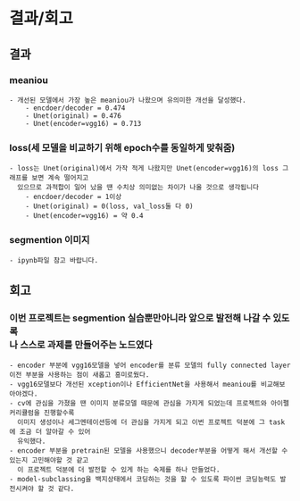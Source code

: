# 결과/회고
## 결과

### meaniou
    - 개선된 모델에서 가장 높은 meaniou가 나왔으며 유의미한 개선을 달성했다.
        - encdoer/decoder = 0.474
        - Unet(original) = 0.476
        - Unet(encoder=vgg16) = 0.713
        
### loss(세 모델을 비교하기 위해 epoch수를 동일하게 맞춰줌)
    - loss는 Unet(original)에서 가작 적게 나왔지만 Unet(encoder=vgg16)의 loss 그래프를 보면 계속 떨어지고
      있으므로 과적합이 일어 났을 땐 수치상 의미없는 차이가 나올 것으로 생각됩니다
        - encdoer/decoder = 1이상
        - Unet(original) = 0(loss, val_loss둘 다 0)
        - Unet(encoder=vgg16) = 약 0.4
        
### segmention 이미지
    - ipynb파일 참고 바랍니다.    
## 회고

### 이번 프로젝트는 segmention 실습뿐만아니라 앞으로 발전해 나갈 수 있도록 <br> 나 스스로 과제를 만들어주는 노드였다  

    - encoder 부분에 vgg16모델을 넣어 encoder를 분류 모델의 fully connected layer이전 부분을 사용하는 점이 새롭고 흥미로웠다.
    - vgg16모델보다 개선된 xception이나 EfficientNet을 사용해서 meaniou를 비교해보아야겠다.
    - cv에 관심을 가졌을 땐 이미지 분류모델 때문에 관심을 가지게 되었는데 프로젝트와 아이펠 커리큘럼을 진행할수록
      이미지 생성이나 세그멘테이션등에 더 관심을 가지게 되고 이번 프로젝트 덕분에 그 task에 조금 더 알아갈 수 있어
      유익했다.
    - encoder 부분을 pretrain된 모델을 사용했으니 decoder부분을 어떻게 해서 개선할 수 있는지 고민해야할 것 같고
      이 프로젝트 덕분에 더 발전할 수 있게 하는 숙제를 하나 만들었다.
    - model-subclassing을 백지상태에서 코딩하는 것을 할 수 있도록 파이썬 코딩능력도 발전시켜야 할 것 같다. 
